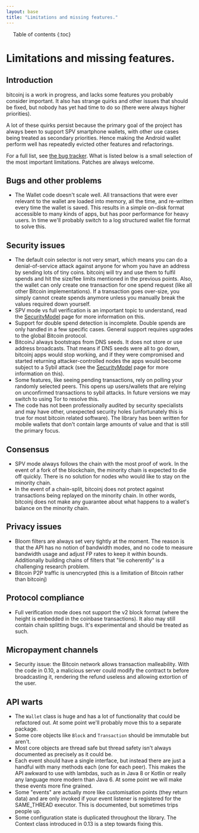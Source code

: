 ```yaml
---
layout: base
title: "Limitations and missing features."
---
```


<div markdown="1" id="toc" class="toc"><div markdown="1">

* Table of contents
{:toc}

</div></div>

<div markdown="1" class="toccontent">

# Limitations and missing features.

## Introduction

bitcoinj is a work in progress, and lacks some features you probably consider important. It also has strange quirks and other issues that should be fixed, but nobody has yet had time to do so (there were always higher priorities).

A lot of these quirks persist because the primary goal of the project has always been to support SPV smartphone wallets, with other use cases being treated as secondary priorities. Hence making the Android wallet perform well has repeatedly evicted other features and refactorings.

For a full list, see [the bug tracker](https://github.com/bitcoinj/bitcoinj/issues). What is listed below is a small selection of the most important limitations. Patches are always welcome.

## Bugs and other problems

* The Wallet code doesn't scale well. All transactions that were ever relevant to the wallet are loaded into memory, all the time, and re-written every time the wallet is saved. This results in a simple on-disk format accessible to many kinds of apps, but has poor performance for heavy users. In time we'll probably switch to a log structured wallet file format to solve this.

## Security issues

* The default coin selector is not very smart, which means you can do a denial-of-service attack against anyone for whom you have an address by sending lots of tiny coins. bitcoinj will try and use them to fulfil spends and hit the size/fee limits mentioned in the previous points. Also, the wallet can only create one transaction for one spend request (like all other Bitcoin implementations). If a transaction goes over-size, you simply cannot create spends anymore unless you manually break the values required down yourself.
* SPV mode vs full verification is an important topic to understand, read the [SecurityModel](/security-model) page for more information on this.
* Support for double spend detection is incomplete. Double spends are only handled in a few specific cases. General support requires upgrades to the global Bitcoin protocol.
* BitcoinJ always bootstraps from DNS seeds. It does not store or use address broadcasts. That means if DNS seeds were all to go down, bitcoinj apps would stop working, and if they were compromised and started returning attacker-controlled nodes the apps would become subject to a Sybil attack (see the [SecurityModel](/security-model) page for more information on this).
* Some features, like seeing pending transactions, rely on polling your randomly selected peers. This opens up users/wallets that are relying on unconfirmed transactions to sybil attacks. In future versions we may switch to using Tor to resolve this.
* The code has not been professionally audited by security specialists and may have other, unexpected security holes (unfortunately this is true for most bitcoin related software). The library has been written for mobile wallets that don't contain large amounts of value and that is still the primary focus.

## Consensus

* SPV mode always follows the chain with the most proof of work. In the event of a fork of the blockchain, the minority chain is expected to die off quickly. There is no solution for nodes who would like to stay on the minority chain.
* In the event of a chain-split, bitcoinj does not protect against transactions being replayed on the minority chain. In other words, bitcoinj does not make any guarantee about what happens to a wallet's balance on the minority chain.

## Privacy issues

* Bloom filters are always set very tightly at the moment. The reason is that the API has no notion of bandwidth modes, and no code to measure bandwidth usage and adjust FP rates to keep it within bounds. Additionally building chains of filters that "lie coherently" is a challenging research problem.
* Bitcoin P2P traffic is unencrypted (this is a limitation of Bitcoin rather than bitcoinj)

## Protocol compliance

* Full verification mode does not support the v2 block format (where the height is embedded in the coinbase transactions). It also may still contain chain splitting bugs. It's experimental and should be treated as such.

## Micropayment channels 

* Security issue: the Bitcoin network allows transaction malleability. With the code in 0.10, a malicious server could modify the contract tx before broadcasting it, rendering the refund useless and allowing extortion of the user.

## API warts

* The `Wallet` class is huge and has a lot of functionality that could be refactored out. At some point we'll probably move this to a separate package.
* Some core objects like `Block` and `Transaction` should be immutable but aren't.
* Most core objects are thread safe but thread safety isn't always documented as precisely as it could be.
* Each event should have a single interface, but instead there are just a handful with many methods each (one for each peer). This makes the API awkward to use with lambdas, such as in Java 8 or Kotlin or really any language more modern than Java 6. At some point we will make these events more fine grained.
* Some "events" are actually more like customisation points (they return data) and are only invoked if your event listener is registered for the SAME_THREAD executor. This is documented, but sometimes trips people up.
* Some configuration state is duplicated throughout the library. The Context class introduced in 0.13 is a step towards fixing this.